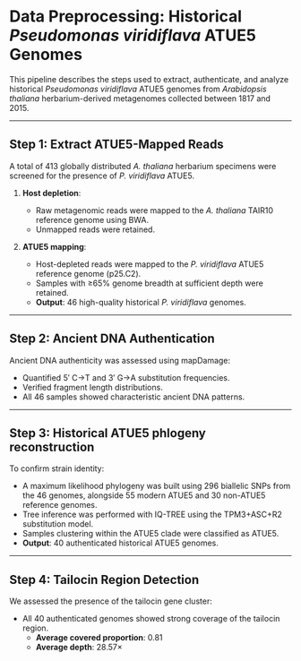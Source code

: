 # Data Preprocessing: Historical *Pseudomonas viridiflava* ATUE5 Genomes

This pipeline describes the steps used to extract, authenticate, and analyze historical *Pseudomonas viridiflava* ATUE5 genomes from *Arabidopsis thaliana* herbarium-derived metagenomes collected between 1817 and 2015.

---

## Step 1: Extract ATUE5-Mapped Reads

A total of 413 globally distributed *A. thaliana* herbarium specimens were screened for the presence of *P. viridiflava* ATUE5.

1. **Host depletion**:
   - Raw metagenomic reads were mapped to the *A. thaliana* TAIR10 reference genome using BWA.
   - Unmapped reads were retained.

2. **ATUE5 mapping**:
   - Host-depleted reads were mapped to the *P. viridiflava* ATUE5 reference genome (p25.C2).
   - Samples with ≥65% genome breadth at sufficient depth were retained.
   - **Output**: 46 high-quality historical *P. viridiflava* genomes.

---

## Step 2: Ancient DNA Authentication

Ancient DNA authenticity was assessed using mapDamage:

- Quantified 5′ C→T and 3′ G→A substitution frequencies.
- Verified fragment length distributions.
- All 46 samples showed characteristic ancient DNA patterns.  

---

## Step 3: Historical ATUE5 phlogeny reconstruction

To confirm strain identity:

- A maximum likelihood phylogeny was built using 296 biallelic SNPs from the 46 genomes, alongside 55 modern ATUE5 and 30 non-ATUE5 reference genomes.
- Tree inference was performed with IQ-TREE using the TPM3+ASC+R2 substitution model.
- Samples clustering within the ATUE5 clade were classified as ATUE5.
- **Output**: 40 authenticated historical ATUE5 genomes.  

---

## Step 4: Tailocin Region Detection

We assessed the presence of the tailocin gene cluster:

- All 40 authenticated genomes showed strong coverage of the tailocin region.
  - **Average covered proportion**: 0.81  
  - **Average depth**: 28.57×  

